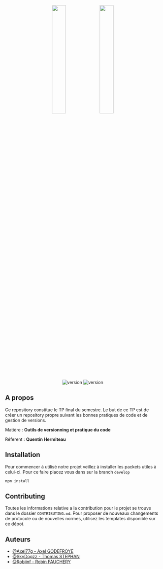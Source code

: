 <div align="center">
	<br />
	<p>
		<img src="https://carrieres.open.global/sites/open-rh/files/esgi.png" width='30%'>
        <img src="https://upload.wikimedia.org/wikipedia/commons/thumb/e/e0/Git-logo.svg/1280px-Git-logo.svg.png" width='30%'>
	</p>
	<br />
	<p>
		<img src="https://img.shields.io/badge/stable-v1.0.0-blue.svg" alt="version" />
        <img src="https://img.shields.io/badge/prerelase-v1.0.0-blue.svg" alt="version" />
	</p>
</div>

## A propos

Ce repository constitue le TP final du semestre. Le but de ce TP est de créer un repository propre suivant les bonnes pratiques de code et de gestion de versions.

Matière : **Outils de versionning et pratique du code**

Réferent : **Quentin Hermiteau**

## Installation

Pour commencer à utilisé notre projet veillez à installer les packets utiles à celui-ci. Pour ce faire placez vous dans sur la branch `develop`

```bash
npm install
```

## Contributing

Toutes les informations relative a la contribution pour le projet se trouve dans le dossier `CONTRIBUTING.md`. Pour proposer de nouveaux changements de protocole ou de nouvelles normes, utilisez les templates disponible sur ce dépot.

## Auteurs

- [@Axel77g - Axel GODEFROYE](https://github.com/Axel77g)
- [@SkyDogzz - Thomas STEPHAN](https://github.com/SkyDogzz)
- [@Robiinf - Robin FAUCHERY](https://github.com/Robiinf)
